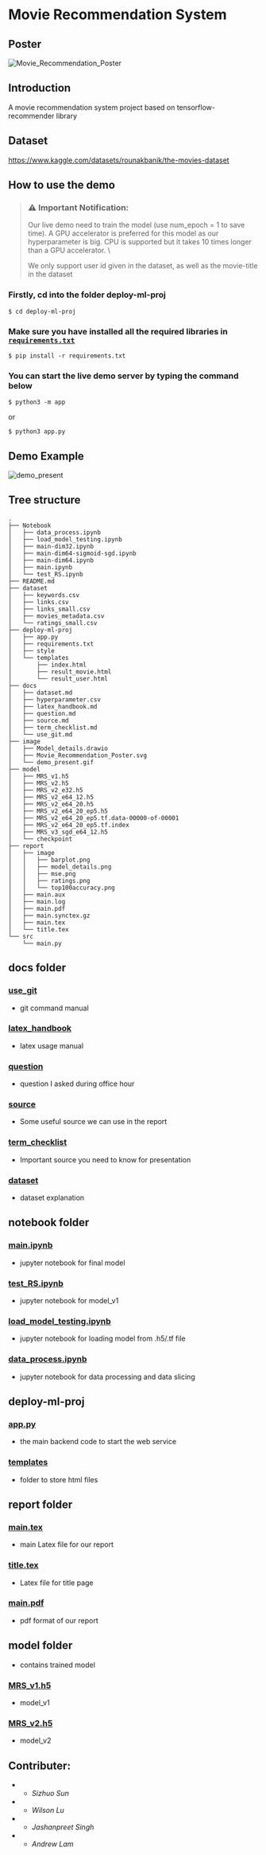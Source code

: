 # Movie Recommendation System

## Poster

![Movie_Recommendation_Poster](./image/Movie_Recommendation_Poster.svg)

## Introduction
A movie recommendation system project based on tensorflow-recommender library

## Dataset
https://www.kaggle.com/datasets/rounakbanik/the-movies-dataset

## How to use the demo
> ### **⚠️ Important Notification**:
> Our live demo need to train the model (use num_epoch = 1 to save time). A GPU accelerator is preferred for this model as our hyperparameter is big. CPU is supported but it takes 10 times longer than a GPU accelerator. \
>
> We only support user id given in the dataset, as well as the movie-title in the dataset
### Firstly, cd into the folder deploy-ml-proj
```console
$ cd deploy-ml-proj
```
### Make sure you have installed all the required libraries in [`requirements.txt`](./deploy-ml-proj/requirements.txt)
```console
$ pip install -r requirements.txt
```
### You can start the live demo server by typing the command below
```console
$ python3 -m app
```
or
```console
$ python3 app.py
```

## Demo Example
![demo_present](./image/demo_present.gif)

## Tree structure
```console
.
├── Notebook
│   ├── data_process.ipynb
│   ├── load_model_testing.ipynb
│   ├── main-dim32.ipynb
│   ├── main-dim64-sigmoid-sgd.ipynb
│   ├── main-dim64.ipynb
│   ├── main.ipynb
│   └── test_RS.ipynb
├── README.md
├── dataset
│   ├── keywords.csv
│   ├── links.csv
│   ├── links_small.csv
│   ├── movies_metadata.csv
│   └── ratings_small.csv
├── deploy-ml-proj
│   ├── app.py
│   ├── requirements.txt
│   ├── style
│   └── templates
│       ├── index.html
│       ├── result_movie.html
│       └── result_user.html
├── docs
│   ├── dataset.md
│   ├── hyperparameter.csv
│   ├── latex_handbook.md
│   ├── question.md
│   ├── source.md
│   ├── term_checklist.md
│   └── use_git.md
├── image
│   ├── Model_details.drawio
│   ├── Movie_Recommendation_Poster.svg
│   └── demo_present.gif
├── model
│   ├── MRS_v1.h5
│   ├── MRS_v2.h5
│   ├── MRS_v2_e32.h5
│   ├── MRS_v2_e64_12.h5
│   ├── MRS_v2_e64_20.h5
│   ├── MRS_v2_e64_20_ep5.h5
│   ├── MRS_v2_e64_20_ep5.tf.data-00000-of-00001
│   ├── MRS_v2_e64_20_ep5.tf.index
│   ├── MRS_v3_sgd_e64_12.h5
│   └── checkpoint
├── report
│   ├── image
│   │   ├── barplot.png
│   │   ├── model_details.png
│   │   ├── mse.png
│   │   ├── ratings.png
│   │   └── top100accuracy.png
│   ├── main.aux
│   ├── main.log
│   ├── main.pdf
│   ├── main.synctex.gz
│   ├── main.tex
│   └── title.tex
└── src
    └── main.py
```

## docs folder
### [use_git](./docs/use_git.md)
- git command manual
### [latex_handbook](./docs/latex_handbook.md)
- latex usage manual
### [question](./docs/question.md)
- question I asked during office hour
### [source](./docs/source.md)
- Some useful source we can use in the report
### [term_checklist](./docs/term_checklist.md)
- Important source you need to know for presentation
### [dataset](./docs/dataset.md)
- dataset explanation

## notebook folder
### [main.ipynb](./Notebook/main.ipynb)
- jupyter notebook for final model
### [test_RS.ipynb](./Notebook/test_RS.ipynb)
- jupyter notebook for model_v1
### [load_model_testing.ipynb](./Notebook/load_model_testing.ipynb)
- jupyter notebook for loading model from .h5/.tf file
### [data_process.ipynb](./Notebook/data_process.ipynb)
- jupyter notebook for data processing and data slicing

## deploy-ml-proj
### [app.py](./deploy-ml-proj/app.py)
- the main backend code to start the web service
### [templates](./deploy-ml-proj/templates/)
- folder to store html files

## report folder
### [main.tex](./report/main.tex)
- main Latex file for our report
### [title.tex](./report/title.tex)
- Latex file for title page
### [main.pdf](./report/main.pdf)
- pdf format of our report

## model folder
-  contains trained model
### [MRS_v1.h5](./model/MRS_v1.h5)
- model_v1
### [MRS_v2.h5](./model/MRS_v2.h5)
- model_v2

## **Contributer**:
- - *Sizhuo Sun*
- - *Wilson Lu*
- - *Jashanpreet Singh*
- - *Andrew Lam*
